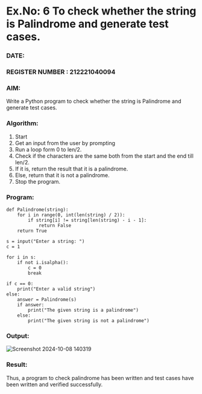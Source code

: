 # Ex.No: 6 To check whether the string is Palindrome and generate test cases.

### DATE:                                                                            
### REGISTER NUMBER : 212221040094
### AIM: 
Write a Python program to check whether the string is Palindrome and generate test cases. 
### Algorithm:
1. Start
2. Get an input from the user by prompting 
3. Run a loop form 0 to len/2.
4. Check if the characters are the same both from the start and the end till len/2. 
5. If it is, return the result that it is a palindrome.
6. Else, return that it is not a palindrome. 
7. Stop the program.
### Program:


```
def Palindrome(string):
    for i in range(0, int(len(string) / 2)):
        if string[i] != string[len(string) - i - 1]:  
            return False
    return True

s = input("Enter a string: ")
c = 1

for i in s:
    if not i.isalpha():
        c = 0
        break  

if c == 0:
    print("Enter a valid string")
else:
    answer = Palindrome(s)
    if answer:
        print("The given string is a palindrome")
    else:
        print("The given string is not a palindrome")

```









### Output:
![Screenshot 2024-10-08 140319](https://github.com/user-attachments/assets/f70bfc2f-0335-47c7-9a0b-a8a96438de6c)





### Result:
Thus, a program to check palindrome has been written and test cases have been written and verified successfully.
